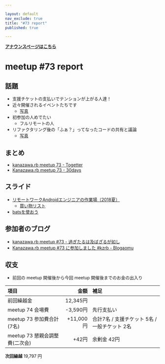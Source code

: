 ```yaml
---

layout: default
nav_exclude: true
title: "#73 report"
published: true

---
```


<div style="text-align: left;"><a href="/73/"><strong>アナウンスページはこちら</strong></a></div>

# meetup #73 report

## 話題

* 支援チケットの支払いでテンションが上がる人達！
* 近々開催されるイベントたちです
  + [写真](https://twitter.com/TAKAyuki_atkwsk/status/1040815794316169217/photo/1)
* 初参加の人めでたい
  + フルリモートの人
* リファクタリング後の「ふぁ？」ってなったコードの共有と議論
  + [写真](http://30d.jp/kzrb/63/photo/32)

## まとめ

* [kanazawa.rb meetup 73 - Togetter](https://togetter.com/li/1267783)
* [Kanazawa.rb meetup 73 - 30days](http://30d.jp/kzrb/63)

## スライド

* [リモートワークAndroidエンジニアの作業場（2018夏）](https://speakerdeck.com/noboru/rimotowakuandroidenziniafalsezuo-ye-chang-2018xia)
  + [買い物リスト](https://gist.github.com/noboru-i/ef8d7ae9fb1d1612fdf32319fc41533b)
* [batsを使おう](https://speakerdeck.com/cottondesu/lets-use-bats)

## 参加者のブログ

* [kanazawa\.rb meetup \#73 \- 過ぎたるは及ばざるが如し](http://cotton-desu.hatenablog.com/entry/2018/09/17/224233)
* [Kanazawa\.rb meetup \#73 に参加しました \#kzrb \- Blogaomu](https://www.blogaomu.com/entry/kzrb73)

## 収支

* 前回の meetup 開催後から今回 meetup 開催後までのお金の出入り

|項目                           |金額         |補足                                               |
|:------------------------------|------------:|:--------------------------------------------------|
| 前回繰越金                    |    12,345円 |                                                   |
| meetup 74 会場費              |    -3,590円 | 先行支払い                                        |
| meetup 73 参加費合計(7名)    |   +11,000円 | 合計7名 / 支援チケット 5名 / 一般チケット 2名       |
| meetup 73 懇親会調整費(二次会)|      +42円 | 余剰金 42円                                      |

**次回繰越**  19,797 円
